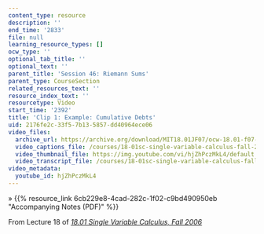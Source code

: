 ```yaml
---
content_type: resource
description: ''
end_time: '2833'
file: null
learning_resource_types: []
ocw_type: ''
optional_tab_title: ''
optional_text: ''
parent_title: 'Session 46: Riemann Sums'
parent_type: CourseSection
related_resources_text: ''
resource_index_text: ''
resourcetype: Video
start_time: '2392'
title: 'Clip 1: Example: Cumulative Debts'
uid: 2176fe2c-33f5-7b13-5857-dd40964ece06
video_files:
  archive_url: https://archive.org/download/MIT18.01JF07/ocw-18.01-f07-lec18_300k.mp4
  video_captions_file: /courses/18-01sc-single-variable-calculus-fall-2010/b24b774a2f2f5f7a9830c2361a5420e5_hjZhPczMkL4.vtt
  video_thumbnail_file: https://img.youtube.com/vi/hjZhPczMkL4/default.jpg
  video_transcript_file: /courses/18-01sc-single-variable-calculus-fall-2010/c32c46f099e504d986a6ebcc013927fd_hjZhPczMkL4.pdf
video_metadata:
  youtube_id: hjZhPczMkL4
---
```


» {{% resource_link 6cb229e8-4cad-282c-1f02-c9bd490950eb "Accompanying Notes (PDF)" %}}

From Lecture 18 of [_18.01 Single Variable Calculus, Fall 2006_](/courses/18-01-single-variable-calculus-fall-2006/video_galleries/video-lectures)

